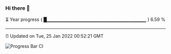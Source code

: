 ### Hi there 👋

⏳ Year progress { █▁▁▁▁▁▁▁▁▁▁▁▁▁▁▁▁▁▁▁▁▁▁▁▁▁▁▁▁▁ } 6.59 %

---

⏰ Updated on Tue, 25 Jan 2022 00:52:21 GMT

![Progress Bar CI](https://github.com/liununu/liununu/workflows/Progress%20Bar%20CI/badge.svg)
